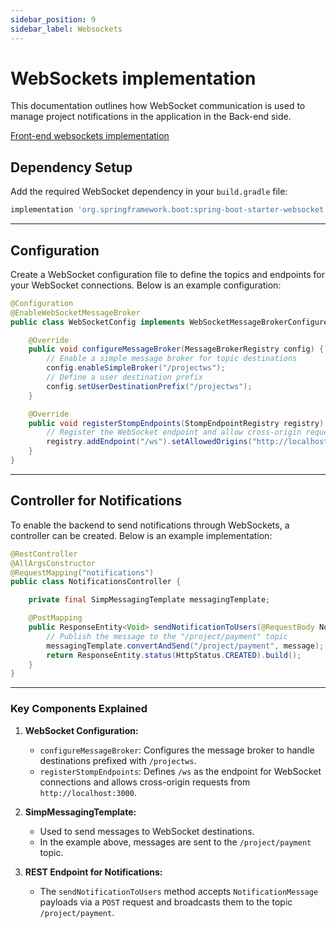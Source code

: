 ```yaml
---
sidebar_position: 9
sidebar_label: Websockets
---
```


# WebSockets implementation

This documentation outlines how WebSocket communication is used to manage project notifications in the application in the Back-end side.

[Front-end websockets implementation](../Frontend/websockets.md)

## **Dependency Setup**

Add the required WebSocket dependency in your `build.gradle` file:

```groovy
implementation 'org.springframework.boot:spring-boot-starter-websocket'
```

---

## **Configuration**

Create a WebSocket configuration file to define the topics and endpoints for your WebSocket connections. Below is an example configuration:

```java
@Configuration
@EnableWebSocketMessageBroker
public class WebSocketConfig implements WebSocketMessageBrokerConfigurer {

    @Override
    public void configureMessageBroker(MessageBrokerRegistry config) {
        // Enable a simple message broker for topic destinations
        config.enableSimpleBroker("/projectws");
        // Define a user destination prefix
        config.setUserDestinationPrefix("/projectws");
    }

    @Override
    public void registerStompEndpoints(StompEndpointRegistry registry) {
        // Register the WebSocket endpoint and allow cross-origin requests
        registry.addEndpoint("/ws").setAllowedOrigins("http://localhost:3000");
    }
}
```

---

## **Controller for Notifications**

To enable the backend to send notifications through WebSockets, a controller can be created. Below is an example implementation:

```java
@RestController
@AllArgsConstructor
@RequestMapping("notifications")
public class NotificationsController {

    private final SimpMessagingTemplate messagingTemplate;

    @PostMapping
    public ResponseEntity<Void> sendNotificationToUsers(@RequestBody NotificationMessage message) {
        // Publish the message to the "/project/payment" topic
        messagingTemplate.convertAndSend("/project/payment", message);
        return ResponseEntity.status(HttpStatus.CREATED).build();
    }
}
```

---

### **Key Components Explained**

1. **WebSocket Configuration:**
   - `configureMessageBroker`: Configures the message broker to handle destinations prefixed with `/projectws`.
   - `registerStompEndpoints`: Defines `/ws` as the endpoint for WebSocket connections and allows cross-origin requests from `http://localhost:3000`.

2. **SimpMessagingTemplate:**
   - Used to send messages to WebSocket destinations.
   - In the example above, messages are sent to the `/project/payment` topic.

3. **REST Endpoint for Notifications:**
   - The `sendNotificationToUsers` method accepts `NotificationMessage` payloads via a `POST` request and broadcasts them to the topic `/project/payment`.